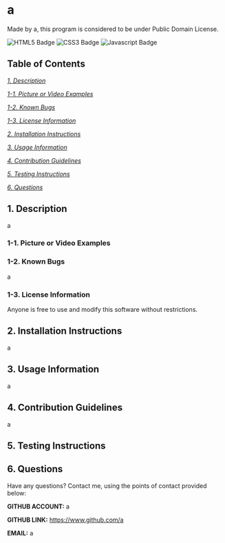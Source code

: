 
# a
Made by a, this program is considered to be under Public Domain License.

<div>
<img src="https://img.shields.io/badge/HTML5-E34F26?style=flat&logo=html5&logoColor=white" alt="HTML5 Badge"/>
        <img src="https://img.shields.io/badge/CSS3-1572B6?style=flat&logo=css3&logoColor=white" alt="CSS3 Badge"/>
        <img src="https://img.shields.io/badge/JavaScript-000000?style=flat&logo=javascript&logoColor=323330" alt="Javascript Badge"/>
        
</div>

## Table of Contents
[*1. Description*](#1-description)

[*1-1. Picture or Video Examples*](#1-1-picture-or-video-examples)

[*1-2. Known Bugs*](#1-2-known-bugs)

[*1-3. License Information*](#1-3-license-information)

[*2. Installation Instructions*](#2-installation-instructions)

[*3. Usage Information*](#3-usage-information)

[*4. Contribution Guidelines*](#4-contribution-guidelines)

[*5. Testing Instructions*](#5-testing-instructions)

[*6. Questions*](#6-questions)


## 1. Description
a

### 1-1. Picture or Video Examples

### 1-2. Known Bugs
a

### 1-3. License Information
Anyone is free to use and modify this software without restrictions.

## 2. Installation Instructions
a

## 3. Usage Information
a

## 4. Contribution Guidelines
a

## 5. Testing Instructions


## 6. Questions
Have any questions? Contact me, using the points of contact provided below:

**GITHUB ACCOUNT:** a

**GITHUB LINK:** https://www.github.com/a

**EMAIL:** a
    